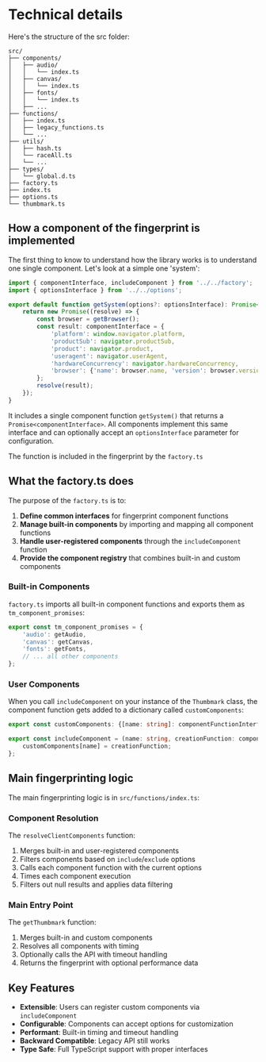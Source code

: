 # Technical details

Here's the structure of the src folder:

```
src/
├── components/
│   ├── audio/
│   │   └── index.ts
│   ├── canvas/
│   │   └── index.ts
│   ├── fonts/
│   │   └── index.ts
│   ├── ...
├── functions/
│   ├── index.ts
│   ├── legacy_functions.ts
│   └── ...
├── utils/
│   ├── hash.ts
│   └── raceAll.ts
│   └── ...
├── types/
│   └── global.d.ts
├── factory.ts
├── index.ts
├── options.ts
└── thumbmark.ts
```

## How a component of the fingerprint is implemented

The first thing to know to understand how the library works is to understand one single component. Let's look at a simple one 'system':

```typescript
import { componentInterface, includeComponent } from '../../factory';
import { optionsInterface } from '../../options';

export default function getSystem(options?: optionsInterface): Promise<componentInterface> {
    return new Promise((resolve) => {
        const browser = getBrowser();
        const result: componentInterface = {
            'platform': window.navigator.platform,
            'productSub': navigator.productSub,
            'product': navigator.product,
            'useragent': navigator.userAgent,
            'hardwareConcurrency': navigator.hardwareConcurrency,
            'browser': {'name': browser.name, 'version': browser.version },
        };
        resolve(result);
    });
}
```

It includes a single component function `getSystem()` that returns a `Promise<componentInterface>`. All components implement this same interface and can optionally accept an `optionsInterface` parameter for configuration.

The function is included in the fingerprint by the `factory.ts`

## What the factory.ts does

The purpose of the `factory.ts` is to:

1. **Define common interfaces** for fingerprint component functions
2. **Manage built-in components** by importing and mapping all component functions
3. **Handle user-registered components** through the `includeComponent` function
4. **Provide the component registry** that combines built-in and custom components

### Built-in Components
`factory.ts` imports all built-in component functions and exports them as `tm_component_promises`:

```typescript
export const tm_component_promises = {
    'audio': getAudio,
    'canvas': getCanvas,
    'fonts': getFonts,
    // ... all other components
};
```

### User Components
When you call `includeComponent` on your instance of the `Thumbmark` class, the component function gets added to a dictionary called `customComponents`:

```typescript
export const customComponents: {[name: string]: componentFunctionInterface | null} = {};

export const includeComponent = (name: string, creationFunction: componentFunctionInterface) => {
    customComponents[name] = creationFunction;
};
```

## Main fingerprinting logic

The main fingerprinting logic is in `src/functions/index.ts`:

### Component Resolution
The `resolveClientComponents` function:
1. Merges built-in and user-registered components
2. Filters components based on `include`/`exclude` options
3. Calls each component function with the current options
4. Times each component execution
5. Filters out null results and applies data filtering

### Main Entry Point
The `getThumbmark` function:
1. Merges built-in and custom components
2. Resolves all components with timing
3. Optionally calls the API with timeout handling
4. Returns the fingerprint with optional performance data

## Key Features

- **Extensible**: Users can register custom components via `includeComponent`
- **Configurable**: Components can accept options for customization
- **Performant**: Built-in timing and timeout handling
- **Backward Compatible**: Legacy API still works
- **Type Safe**: Full TypeScript support with proper interfaces